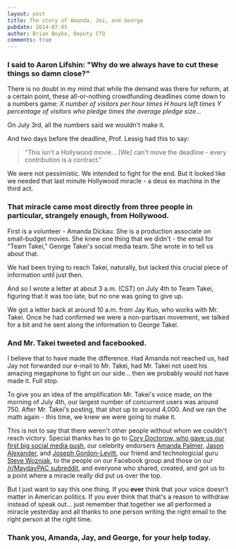 ```yaml
---
layout: post
title: The story of Amanda, Joi, and George
pubdate: 2014-07-05
author: Brian Boyko, Deputy CTO
comments: true
---
```


### I said to Aaron Lifshin: "Why do we always have to cut these things so damn close?"

There is no doubt in my mind that while the demand was there for reform, at a certain point, these all-or-nothing crowdfunding deadlines come down to a numbers game: *X number of visitors per hour times H hours left times Y percentage of visitors who pledge times the average pledge size...*

On July 3rd, all the numbers said we wouldn't make it.  

And two days before the deadline, Prof. Lessig had this to say:

> "This isn't a Hollywood movie... [We] can't move the deadline - every contribution is a contract."

We were not pessimistic. We intended to fight for the end. But it looked like we needed that last minute Hollywood miracle - a deus ex machina in the third act.  

### That miracle came most directly from three people in particular, strangely enough, from Hollywood. 

First is a volunteer - Amanda Dickau. She is a production associate on small-budget movies.  She knew one thing that we didn't - the email for "Team Takei," George Takei's social media team.  She wrote in to tell us about that. 

We had been trying to reach Takei, naturally, but lacked this crucial piece of information until just then.  

And so I wrote a letter at about 3 a.m. (CST) on July 4th to Team Takei, figuring that it was too late, but no one was going to give up.  

We got a letter back at around 10 a.m. from Jay Kuo, who works with Mr. Takei. Once he had confirmed we were a non-partisan movement, we talked for a bit and he sent along the information to George Takei. 

### And Mr. Takei tweeted and facebooked.  

I believe that to have made the difference.  Had Amanda not reached us, had Jay not forwarded our e-mail to Mr. Takei, had Mr. Takei not used his amazing megaphone to fight on our side... then we probably would not have made it.  Full stop.  

To give you an idea of the amplification Mr. Takei's voice made, on the morning of July 4th, our largest number of concurrent users was around 750.  After Mr. Takei's posting, that shot up to around 4,000. And we ran the math again - this time, we knew we were going to make it. 

This is not to say that there weren't other people without whom we couldn't reach victory. Special thanks has to go to [Cory Doctorow, who gave us our first big social media push](http://boingboing.net/2014/05/01/mayday-larry-lessig-launches.html), our celebrity endorsers [Amanda Palmer](http://www.bostonglobe.com/lifestyle/names/2014/06/14/amanda-palmer-pledges-support-for-lessig-mayday-pac/2Dw514xV9VbIEy6tVPZaPP/story.html), [Jason Alexander](https://mayday.us/jason-alexander/), and [Joseph Gordon-Levitt](https://mayday.us/jgl/), our friend and technologicial guru [Steve Wozniak](https://mayday.us/internethasasuperpac/), to the people on our Facebook group and those on our [/r/MaydayPAC subreddit](http://maydaypac.reddit.com/), and everyone who shared, created, and got us to a point where a miracle really did put us over the top. 

But I just want to say this one thing.  If you **ever** think that your voice doesn't matter in American politics.  If you ever think that that's a reason to withdraw instead of speak out... just remember that together we all performed a miracle yesterday and all thanks to one person writing the right email to the right person at the right time.  

### Thank you, Amanda, Jay, and George, for your help today.  

